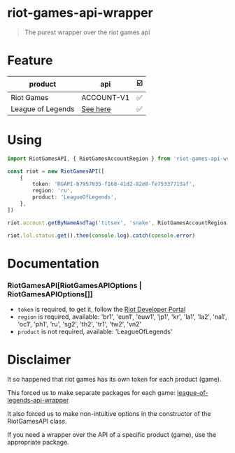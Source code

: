 # riot-games-api-wrapper

> The purest wrapper over the riot games api

# Feature

| product           | api                                                                 | ☑️  |
| ----------------- | ------------------------------------------------------------------- | --- |
| Riot Games        | ACCOUNT-V1                                                          | ✅  |
| League of Legends | [See here](https://github.com/titsex/league-of-legends-api-wrapper) | ✅  |

# Using

```typescript
import RiotGamesAPI, { RiotGamesAccountRegion } from 'riot-games-api-wrapper'

const riot = new RiotGamesAPI([
    {
        token: 'RGAPI-b7957835-f168-41d2-82e8-fe75337713af',
        region: 'ru',
        product: 'LeagueOfLegends',
    },
])

riot.account.getByNameAndTag('titseх', 'snake', RiotGamesAccountRegion.EUROPE).then(console.log).catch(console.error)

riot.lol.status.get().then(console.log).catch(console.error)
```

# Documentation

### RiotGamesAPI[RiotGamesAPIOptions | RiotGamesAPIOptions[]]

-   `token` is required, to get it, follow the [Riot Developer Portal](https://developer.riotgames.com)
-   `region` is required, available: 'br1', 'eun1', 'euw1', 'jp1', 'kr', 'la1', 'la2', 'na1', 'oc1', 'ph1', 'ru', 'sg2', 'th2', 'tr1', 'tw2', 'vn2'
-   `product` is not required, available: 'LeagueOfLegends'

# Disclaimer

It so happened that riot games has its own token for each product (game).

This forced us to make separate packages for each game: [league-of-legends-api-wrapper](https://github.com/titsex/league-of-legends-api-wrapper)

It also forced us to make non-intuitive options in the constructor of the RiotGamesAPI class.

If you need a wrapper over the API of a specific product (game), use the appropriate package.
